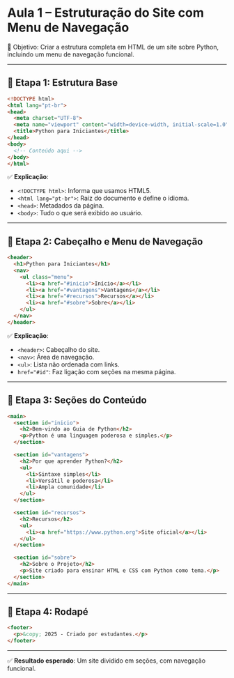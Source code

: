 
# Aula 1 – Estruturação do Site com Menu de Navegação

🎯 Objetivo: Criar a estrutura completa em HTML de um site sobre Python, incluindo um menu de navegação funcional.

---

## 🧱 Etapa 1: Estrutura Base

```html
<!DOCTYPE html>
<html lang="pt-br">
<head>
  <meta charset="UTF-8">
  <meta name="viewport" content="width=device-width, initial-scale=1.0">
  <title>Python para Iniciantes</title>
</head>
<body>
  <!-- Conteúdo aqui -->
</body>
</html>
```

✅ **Explicação**:
- `<!DOCTYPE html>`: Informa que usamos HTML5.
- `<html lang="pt-br">`: Raiz do documento e define o idioma.
- `<head>`: Metadados da página.
- `<body>`: Tudo o que será exibido ao usuário.

---

## 🧱 Etapa 2: Cabeçalho e Menu de Navegação

```html
<header>
  <h1>Python para Iniciantes</h1>
  <nav>
    <ul class="menu">
      <li><a href="#inicio">Início</a></li>
      <li><a href="#vantagens">Vantagens</a></li>
      <li><a href="#recursos">Recursos</a></li>
      <li><a href="#sobre">Sobre</a></li>
    </ul>
  </nav>
</header>
```

✅ **Explicação**:
- `<header>`: Cabeçalho do site.
- `<nav>`: Área de navegação.
- `<ul>`: Lista não ordenada com links.
- `href="#id"`: Faz ligação com seções na mesma página.

---

## 🧱 Etapa 3: Seções do Conteúdo

```html
<main>
  <section id="inicio">
    <h2>Bem-vindo ao Guia de Python</h2>
    <p>Python é uma linguagem poderosa e simples.</p>
  </section>

  <section id="vantagens">
    <h2>Por que aprender Python?</h2>
    <ul>
      <li>Sintaxe simples</li>
      <li>Versátil e poderosa</li>
      <li>Ampla comunidade</li>
    </ul>
  </section>

  <section id="recursos">
    <h2>Recursos</h2>
    <ul>
      <li><a href="https://www.python.org">Site oficial</a></li>
    </ul>
  </section>

  <section id="sobre">
    <h2>Sobre o Projeto</h2>
    <p>Site criado para ensinar HTML e CSS com Python como tema.</p>
  </section>
</main>
```

---

## 🧱 Etapa 4: Rodapé

```html
<footer>
  <p>&copy; 2025 - Criado por estudantes.</p>
</footer>
```

---

✅ **Resultado esperado**: Um site dividido em seções, com navegação funcional.
